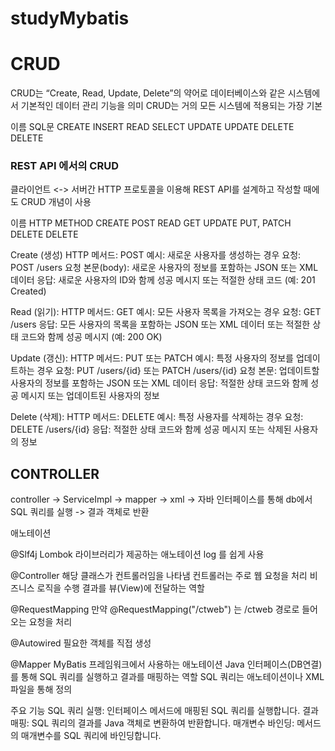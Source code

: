 # studyMybatis

# CRUD
CRUD는 “Create, Read, Update, Delete”의 약어로 데이터베이스와 같은 시스템에서 기본적인 데이터 관리 기능을 의미
CRUD는 거의 모든 시스템에 적용되는 가장 기본

 이름     SQL문
CREATE    INSERT
READ      SELECT
UPDATE    UPDATE
DELETE    DELETE


### REST API 에서의 CRUD

클라이언트 <-> 서버간 HTTP 프로토콜을 이용해 REST API를 설계하고 작성할 때에도 CRUD 개념이 사용

 이름     HTTP METHOD
CREATE    POST
READ      GET
UPDATE    PUT, PATCH
DELETE    DELETE

Create (생성)
HTTP 메서드: POST
예시: 새로운 사용자를 생성하는 경우
요청: POST /users
요청 본문(body): 새로운 사용자의 정보를 포함하는 JSON 또는 XML 데이터
응답: 새로운 사용자의 ID와 함께 성공 메시지 또는 적절한 상태 코드 (예: 201 Created)


Read (읽기):
HTTP 메서드: GET
예시: 모든 사용자 목록을 가져오는 경우
요청: GET /users
응답: 모든 사용자의 목록을 포함하는 JSON 또는 XML 데이터 또는 적절한 상태 코드와 함께 성공 메시지 (예: 200 OK)


Update (갱신):
HTTP 메서드: PUT 또는 PATCH
예시: 특정 사용자의 정보를 업데이트하는 경우
요청: PUT /users/{id} 또는 PATCH /users/{id}
요청 본문: 업데이트할 사용자의 정보를 포함하는 JSON 또는 XML 데이터
응답: 적절한 상태 코드와 함께 성공 메시지 또는 업데이트된 사용자의 정보


Delete (삭제):
HTTP 메서드: DELETE
예시: 특정 사용자를 삭제하는 경우
요청: DELETE /users/{id}
응답: 적절한 상태 코드와 함께 성공 메시지 또는 삭제된 사용자의 정보



## CONTROLLER 

controller -> ServiceImpl -> mapper -> xml -> 자바 인터페이스를 통해 db에서 SQL 쿼리를 실행 -> 결과 객체로 반환

애노테이션

@Slf4j
Lombok 라이브러리가 제공하는 애노테이션
log 를 쉽게 사용


@Controller
해당 클래스가 컨트롤러임을 나타냄
컨트롤러는 주로 웹 요청을 처리
비즈니스 로직을 수행
결과를 뷰(View)에 전달하는 역할


@RequestMapping
만약 @RequestMapping("/ctweb") 는 /ctweb 경로로 들어오는 요청을 처리

@Autowired
필요한 객체를 직접 생성

@Mapper
MyBatis 프레임워크에서 사용하는 애노테이션
Java 인터페이스(DB연결)를 통해 SQL 쿼리를 실행하고 결과를 매핑하는 역할
SQL 쿼리는 애노테이션이나 XML 파일을 통해 정의

주요 기능
SQL 쿼리 실행: 인터페이스 메서드에 매핑된 SQL 쿼리를 실행합니다.
결과 매핑: SQL 쿼리의 결과를 Java 객체로 변환하여 반환합니다.
매개변수 바인딩: 메서드의 매개변수를 SQL 쿼리에 바인딩합니다.






















